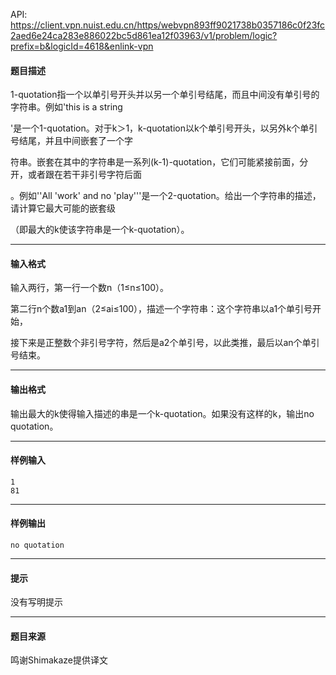 API: https://client.vpn.nuist.edu.cn/https/webvpn893ff9021738b0357186c0f23fc2aed6e24ca283e886022bc5d861ea12f03963/v1/problem/logic?prefix=b&logicId=4618&enlink-vpn

#### 题目描述

1-quotation指一个以单引号开头并以另一个单引号结尾，而且中间没有单引号的字符串。例如'this is a string

'是一个1-quotation。对于k＞1，k-quotation以k个单引号开头，以另外k个单引号结尾，并且中间嵌套了一个字

符串。嵌套在其中的字符串是一系列(k-1)-quotation，它们可能紧接前面，分开，或者跟在若干非引号字符后面

。例如''All 'work' and no 'play'''是一个2-quotation。给出一个字符串的描述，请计算它最大可能的嵌套级

（即最大的k使该字符串是一个k-quotation）。

---

#### 输入格式

输入两行，第一行一个数n（1≤n≤100）。

第二行n个数a1到an（2≤ai≤100），描述一个字符串：这个字符串以a1个单引号开始，

接下来是正整数个非引号字符，然后是a2个单引号，以此类推，最后以an个单引号结束。

---

#### 输出格式

输出最大的k使得输入描述的串是一个k-quotation。如果没有这样的k，输出no quotation。

---

#### 样例输入
```
1
81

```

---

#### 样例输出
```
no quotation

```

---

#### 提示

没有写明提示

---

#### 题目来源

鸣谢Shimakaze提供译文